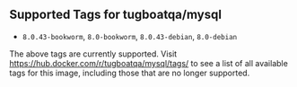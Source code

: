 ## Supported Tags for tugboatqa/mysql

* `8.0.43-bookworm`, `8.0-bookworm`, `8.0.43-debian`, `8.0-debian`

The above tags are currently supported. Visit https://hub.docker.com/r/tugboatqa/mysql/tags/ to see a list of all available tags for this image, including those that are no longer supported.
